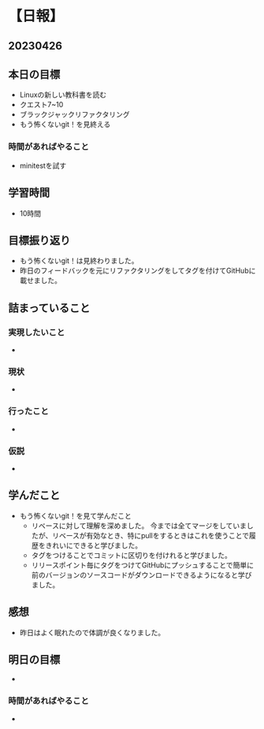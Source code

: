 # 【日報】
## 20230426
## 本日の目標
- Linuxの新しい教科書を読む
- クエスト7~10
- ブラックジャックリファクタリング
- もう怖くないgit！を見終える

### 時間があればやること
- minitestを試す

## 学習時間
- 10時間

## 目標振り返り
- もう怖くないgit！は見終わりました。
- 昨日のフィードバックを元にリファクタリングをしてタグを付けてGitHubに載せました。

## 詰まっていること
### 実現したいこと 
- 
### 現状
- 
### 行ったこと 
- 
### 仮説
- 

## 学んだこと
- もう怖くないgit！を見て学んだこと
    - リベースに対して理解を深めました。
今までは全てマージをしていましたが、リベースが有効なとき、特にpullをするときはこれを使うことで履歴をきれいにできると学びました。
    - タグをつけることでコミットに区切りを付けれると学びました。
    - リリースポイント毎にタグをつけてGitHubにプッシュすることで簡単に前のバージョンのソースコードがダウンロードできるようになると学びました。

## 感想
- 昨日はよく眠れたので体調が良くなりました。

## 明日の目標
- 

### 時間があればやること
- 
